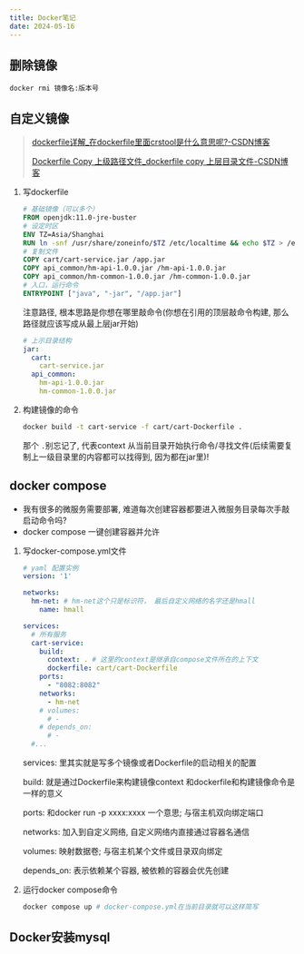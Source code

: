 ```yaml
---
title: Docker笔记
date: 2024-05-16
---
```


## 删除镜像

`docker rmi 镜像名:版本号`



## 自定义镜像

>[dockerfile详解_在dockerfile里面crstool是什么意思呢?-CSDN博客](https://blog.csdn.net/luyinxing1/article/details/97398320)
>
>[Dockerfile Copy 上级路径文件_dockerfile copy 上层目录文件-CSDN博客](https://blog.csdn.net/zuidenaoshi/article/details/132717020)

1. 写dockerfile

   ```dockerfile
   # 基础镜像（可以多个）
   FROM openjdk:11.0-jre-buster
   # 设定时区
   ENV TZ=Asia/Shanghai
   RUN ln -snf /usr/share/zoneinfo/$TZ /etc/localtime && echo $TZ > /etc/timezone
   # 复制文件
   COPY cart/cart-service.jar /app.jar
   COPY api_common/hm-api-1.0.0.jar /hm-api-1.0.0.jar
   COPY api_common/hm-common-1.0.0.jar /hm-common-1.0.0.jar
   # 入口，运行命令
   ENTRYPOINT ["java", "-jar", "/app.jar"]
   ```

   注意路径, 根本思路是你想在哪里敲命令(你想在引用的顶层敲命令构建, 那么路径就应该写成从最上层jar开始)

   ```yaml
   # 上示目录结构
   jar:
     cart: 
       cart-service.jar
     api_common:
       hm-api-1.0.0.jar
       hm-common-1.0.0.jar
   ```

2. 构建镜像的命令

   ```bash
   docker build -t cart-service -f cart/cart-Dockerfile .
   ```

   那个 `.`别忘记了, 代表context 从当前目录开始执行命令/寻找文件(后续需要复制上一级目录里的内容都可以找得到, 因为都在jar里)!

## docker compose

- 我有很多的微服务需要部署, 难道每次创建容器都要进入微服务目录每次手敲启动命令吗?
- docker compose 一键创建容器并允许

1. 写docker-compose.yml文件

   ```yaml
   # yaml 配置实例
   version: '1'
   
   networks:
     hm-net: # hm-net这个只是标识符， 最后自定义网络的名字还是hmall
       name: hmall
   
   services:
     # 所有服务
     cart-service:
       build: 
         context: . # 这里的context是继承自compose文件所在的上下文
         dockerfile: cart/cart-Dockerfile
       ports:
         - "8082:8082"
       networks:
         - hm-net
       # volumes:
         # -
       # depends_on:
         # - 
     #...
   ```

   services: 里其实就是写多个镜像或者Dockerfile的启动相关的配置

   build: 就是通过Dockerfile来构建镜像context 和dockerfile和构建镜像命令是一样的意义

   ports: 和docker run -p xxxx:xxxx 一个意思; 与宿主机双向绑定端口

   networks: 加入到自定义网络, 自定义网络内直接通过容器名通信

   volumes: 映射数据卷; 与宿主机某个文件或目录双向绑定

   depends_on: 表示依赖某个容器, 被依赖的容器会优先创建

2. 运行docker compose命令

   ```bash
   docker compose up # docker-compose.yml在当前目录就可以这样简写
   ```

   

## Docker安装mysql

